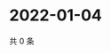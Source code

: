 # 2022-01-04

共 0 条

<!-- BEGIN WEIBO -->
<!-- 最后更新时间 Tue Jan 04 2022 02:18:07 GMT+0800 (China Standard Time) -->

<!-- END WEIBO -->
